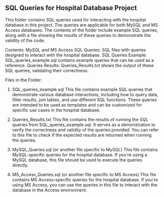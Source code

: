 ## SQL Queries for Hospital Database Project

This folder contains SQL queries used for interacting with the hospital database in this project. The queries are applicable for both MySQL and MS Access databases. The contents of the folder include example SQL queries, along with a file showing the results of these queries to demonstrate the validity of the code.

Contents:
MySQL and MS Access SQL Queries: SQL files with queries designed to interact with the hospital database.
SQL Queries Example: SQL_queries_example.sql contains example queries that can be used as a reference.
Queries Results: Queries_Results.txt shows the output of these SQL queries, validating their correctness.

Files in the Folder:
1. SQL_queries_example.sql
This file contains example SQL queries that demonstrate various database interactions, including how to query data, filter results, join tables, and use different SQL functions. These queries are intended to be used as templates and can be customized for specific use cases in the hospital database.

2. Queries_Results.txt
This file contains the results of running the SQL queries from SQL_queries_example.sql. It serves as a demonstration to verify the correctness and validity of the queries provided. You can refer to this file to check if the expected results are returned when running the queries.

3. MySQL_Queries.sql (or another file specific to MySQL)
This file contains MySQL-specific queries for the hospital database. If you're using a MySQL database, this file should be used to execute the queries directly.

4. MS_Access_Queries.sql (or another file specific to MS Access)
This file contains MS Access-specific queries for the hospital database. If you're using MS Access, you can use the queries in this file to interact with the database in the Access environment.
